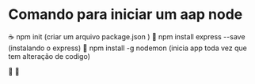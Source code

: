 # Comando para iniciar  um aap node

☕ npm init (criar um arquivo package.json )
🌱 npm install express --save (instalando o express)
💼 npm install -g nodemon   (inicia app toda vez que tem alteração de codigo)

🔭 
👯 
